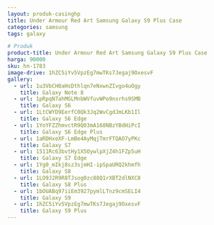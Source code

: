 ```yaml
---
layout: produk-casinghp
title: Under Armour Red Art Samsung Galaxy S9 Plus Case
categories: samsung
tags: galaxy

# Produk
product-title: Under Armour Red Art Samsung Galaxy S9 Plus Case
harga: 90000
sku: hn-1783
image-drive: 1hZC5iYv5VpzEg7mwTKs7Jegaj9OxesvF
gallery:
  - url: 1u3VbCH0aHsDthlqn7eNxwnZIvgo4uOgy
    title: Galaxy Note 8
  - url: 1pRpqN7ahMGLMnbWVfuvWPo9nsrhs9SMB
    title: Galaxy S6
  - url: 1LtCWYD9EerfC0Qk3Jq2WvCgdJmLKb1Il
    title: Galaxy S6 Edge
  - url: 1YoYFZZhmvctR9Q03mA168NBzYBdHiPcI
    title: Galaxy S6 Edge Plus
  - url: 1aRDHxeXF-LmBe4AyMqjTmrFTQAO7yPKc
    title: Galaxy S7
  - url: 1511Rc63bvtHy1X5OywlpXjZ4h1FZp5uH
    title: Galaxy S7 Edge
  - url: 1Yg0_mIkj8sz3sjmHI-ipSpaURQ2khmfh
    title: Galaxy S8
  - url: 1LO9J2R9R8TJsog0zc88Q1rXBT2dlNXC8
    title: Galaxy S8 Plus
  - url: 1bOUABq97iiEm3927pymlLTnz9cmSELI4
    title: Galaxy S9
  - url: 1hZC5iYv5VpzEg7mwTKs7Jegaj9OxesvF
    title: Galaxy S9 Plus
---
```

